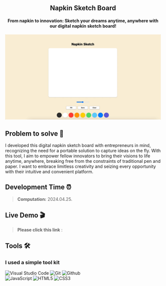<h2 align="center">
  Napkin Sketch Board <br/>
</h2>

<h4 align="center">
  From napkin to innovation: Sketch your dreams anytime, anywhere with our digital napkin sketch board!
</h4>

<div align="center">
<img width="700" alt="image" src="napkinSketch.gif">


</div>


## Problem to solve 🎯

I developed this digital napkin sketch board with entrepreneurs in mind, recognizing the need for a portable solution to capture ideas on the fly. With this tool, I aim to empower fellow innovators to bring their visions to life anytime, anywhere, breaking free from the constraints of traditional pen and paper. I want to embrace limitless creativity and seizing every opportunity with their intuitive and convenient platform. <br>


## Development Time ⏰
> **Computation:** 2024.04.25.


## Live Demo 🎬

> **Please click this link** : <br>


## Tools 🛠️

### I used a simple tool kit
![Visual Studio Code](https://img.shields.io/badge/Visual%20Studio%20Code-007ACC?style=for-the-badge&logo=Visual%20Studio%20Code&logoColor=white)
![Git](https://img.shields.io/badge/Git-F05032?style=for-the-badge&logo=Git&logoColor=white)
![Github](https://img.shields.io/badge/GitHub-181717?style=for-the-badge&logo=GitHub&logoColor=white)             
![JavaScript](https://img.shields.io/badge/JavaScript-F7DF1E?style=for-the-badge&logo=Javascript&logoColor=white)
![HTML5](https://img.shields.io/badge/html5-%23E34F26.svg?style=for-the-badge&logo=html5&logoColor=white)
![CSS3](https://img.shields.io/badge/css3-%231572B6.svg?style=for-the-badge&logo=css3&logoColor=white)
